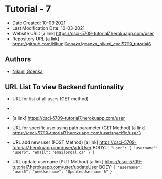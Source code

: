 # Tutorial - 7

* Date Created: 10-03-2021
* Last Modification Date: 10-03-2021
* Website URL: [a link] https://csci-5709-tutorial7.herokuapp.com/user
* Repository URL:[a link] https://github.com/NikunjGoneka/goenka_nikunj_csci5709_tutorial6

## Authors
* [Nikunj Goenka](Nikunj.Goenka@dal.ca)

## URL List To view Backend funtionality

* URL for list of all users (GET method)
*
* [a link] https://csci-5709-tutorial7.herokuapp.com/user

* URL for specific user using path parameter (GET Method)
	[a link] https://csci-5709-tutorial7.herokuapp.com/user/specific/user3


* URL add new user (POST Method)
	[a link] https://csci-5709-tutorial7.herokuapp.com/user/addUser
	BODY:
		````
		{
    			"user": {
        			"username": "user6",
        			"email": "email6@dal.ca"
    			}
		}
		````

* URL update username (PUT Method)
	[a link] https://csci-5709-tutorial7.herokuapp.com/user/updateUser
	BODY:
		````
		{
   			"username": "user6",
    			"newUsername": "UpdatedUsername-6"
		}
		````
